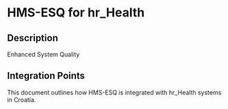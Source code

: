 # HMS-ESQ for hr_Health

## Description

Enhanced System Quality

## Integration Points

This document outlines how HMS-ESQ is integrated with hr_Health systems in Croatia.
